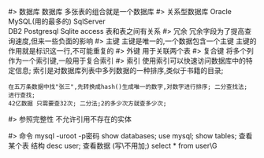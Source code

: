 #> 数据库
    数据库
    多张表的组合就是一个数据库
#> 关系型数据库
    Oracle MySQL(用的最多的) SqlServer  
    DB2  Postgresql  Sqlite
    access
    表和表之间有关系
#> 冗余
    冗余字段为了提高查询速度,但来一些负面的影响
#> 主键
    主键是唯一的,一个数据包含一个主键
    主键的作用就是标识这一行,不可能重复的
#> 外键
    用于关联两个表
#> 复合键
    将多个列作为一个索引键,一般用于复合索引
#> 索引
    使用索引可以快速访问数据库中的特定信息;
    索引是对数据库列表中多列数据的一种排序,类似于书籍的目录;
    
    在五万条数据中找"张三",先转换成hash()生成唯一的数字,对数字进行排序; 二分查找法; 进行查找;
    42亿数据 只需要查32次; 二分法;2的多少次方就查多少次;
#> 参照完整性
    不允许引用不存在的实体
    
#> 命令
    mysql -uroot -p密码
    show databases;
    use mysql;
    show tables;
    查看某个表 结构
    desc user;
    查看数据 (写\不用加;)
    select * from user\G